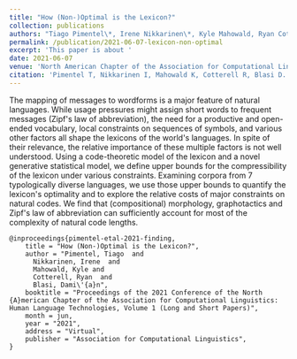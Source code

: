 ```yaml
---
title: "How (Non-)Optimal is the Lexicon?"
collection: publications
authors: "Tiago Pimentel\*, Irene Nikkarinen\*, Kyle Mahowald, Ryan Cotterell, Damián Blasi"
permalink: /publication/2021-06-07-lexicon-non-optimal
excerpt: 'This paper is about '
date: 2021-06-07
venue: 'North American Chapter of the Association for Computational Linguistics'
citation: 'Pimentel T, Nikkarinen I, Mahowald K, Cotterell R, Blasi D. How (Non-)Optimal is the Lexicon?. In: Proceedings of the 2021 Conference of the North {A}merican Chapter of the Association for Computational Linguistics: Human Language Technologies, Volume 1 (Long and Short Papers), 2021 June.'
---
```


The mapping of messages to wordforms is a major feature of natural languages. While usage pressures might assign short words to frequent messages (Zipf's law of abbreviation), the need for a productive and open-ended vocabulary, local constraints on sequences of symbols, and various other factors all shape the lexicons of the world's languages.
In spite of their relevance, the relative importance of these multiple factors is not well understood. Using a code-theoretic model of the lexicon and a novel generative statistical model, we define upper bounds for the compressibility of the lexicon under various constraints. Examining corpora from 7 typologically diverse languages, we use those upper bounds to quantify the lexicon's optimality and to explore the relative costs of major constraints on natural codes. We find that (compositional) morphology, graphotactics and Zipf's law of abbreviation can sufficiently account for most of the complexity of natural code lengths.


```
@inproceedings{pimentel-etal-2021-finding,
    title = "How (Non-)Optimal is the Lexicon?",
    author = "Pimentel, Tiago  and
      Nikkarinen, Irene  and
      Mahowald, Kyle and
      Cotterell, Ryan  and
      Blasi, Dami\'{a}n",
    booktitle = "Proceedings of the 2021 Conference of the North {A}merican Chapter of the Association for Computational Linguistics: Human Language Technologies, Volume 1 (Long and Short Papers)",
    month = jun,
    year = "2021",
    address = "Virtual",
    publisher = "Association for Computational Linguistics",
}
```
